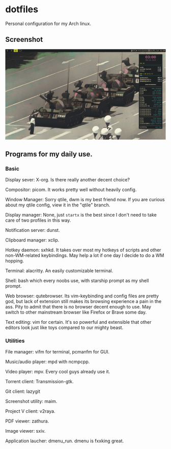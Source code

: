 # dotfiles
Personal configuration for my Arch linux.

## Screenshot
![Screenshot](unixporn.png 'WIP though')

## Programs for my daily use.  
### Basic 
Display sever: X-org. Is there really another decent choice?

Compositor: picom. It works pretty well without heavily config.

Window Manager: Sorry qtile, dwm is my best friend now. If you are curious
about my qtile config, view it in the "qtile" branch.

Display manager: None, just `startx` is the best since I don't need to take
care of two profiles in this way.

Notification server: dunst.

Clipboard manager: xclip.

Hotkey daemon: sxhkd. It takes over most my hotkeys of scripts and other
non-WM-related keybindings. May help a lot if one day I decide to do a WM
hopping.

Terminal: alacritty. An easily customizable terminal.

Shell: bash which every noobs use, with starship prompt as my shell prompt.

Web browser: qutebrowser. Its vim-keybinding and config files are pretty god,
but lack of extension still makes its browsing experience a pain in the ass.
Pity to admit that there is no browser decent enough to use. May switch to
other mainstream browser like Firefox or Brave some day.

Text editing: vim for certain. It's so powerful and extensible that other
editors look just like toys compared to our mighty beast. 

### Utilities 
File manager: vifm for terminal, pcmanfm for GUI.

Music/audio player: mpd with ncmpcpp.

Video player: mpv. Every cool guys already use it.

Torrent client: Transmission-gtk.

Git client: lazygit

Screenshot utility: maim.

Project V client: v2raya.

PDF viewer: zathura.

Image viewer: sxiv.

Application laucher: dmenu_run. dmenu is fxxking great.
